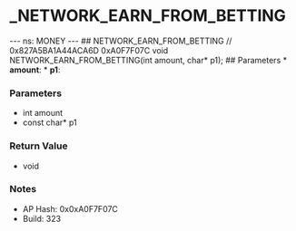 # _NETWORK_EARN_FROM_BETTING

--- ns: MONEY --- ## NETWORK_EARN_FROM_BETTING  // 0x827A5BA1A44ACA6D 0xA0F7F07C void NETWORK_EARN_FROM_BETTING(int amount, char* p1);   ## Parameters * **amount**: * **p1**:

### Parameters
* int amount
* const char* p1

### Return Value
* void

### Notes
* AP Hash: 0x0xA0F7F07C
* Build: 323

